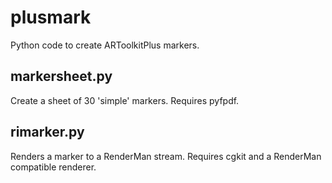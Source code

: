 plusmark
========

Python code to create ARToolkitPlus markers.

markersheet.py
--------------

Create a sheet of 30 'simple' markers. Requires pyfpdf.

rimarker.py
-----------

Renders a marker to a RenderMan stream. Requires cgkit and a RenderMan compatible renderer.
